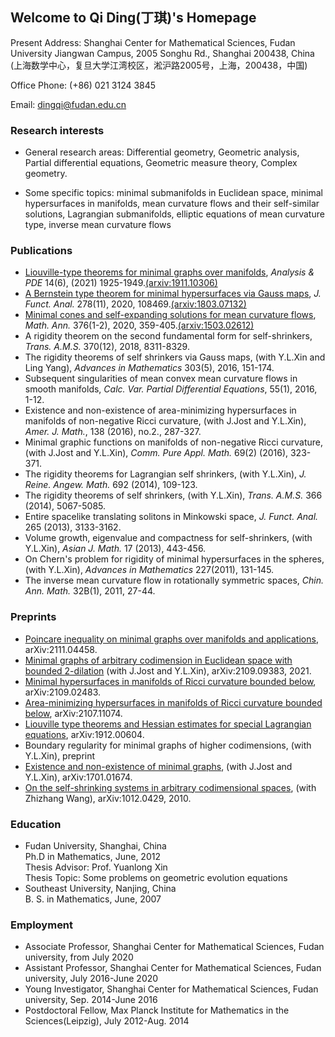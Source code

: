 ## Welcome to Qi Ding(丁琪)'s Homepage   

Present Address: Shanghai Center for Mathematical Sciences, Fudan University Jiangwan Campus, 2005 Songhu Rd., Shanghai 200438, China  
(上海数学中心，复旦大学江湾校区，淞沪路2005号，上海，200438，中国)

Office Phone: (+86) 021 3124 3845

Email: dingqi@fudan.edu.cn

### Research interests
- General research areas: Differential geometry, Geometric analysis, Partial differential equations, Geometric measure theory, Complex geometry.

- Some specific topics: minimal submanifolds in Euclidean space, minimal hypersurfaces in manifolds, mean curvature flows and their self-similar solutions, Lagrangian submanifolds, elliptic equations of mean curvature type, inverse mean curvature flows 

### Publications 

- [Liouville-type theorems for minimal graphs over manifolds](https://msp.org/apde/2021/14-6/apde-v14-n6-p11-p.pdf), _Analysis & PDE_ 14(6), (2021) 1925-1949.[(arxiv:1911.10306)](https://arxiv.org/pdf/1911.10306.pdf)
- [A Bernstein type theorem for minimal hypersurfaces via Gauss maps](https://www.sciencedirect.com/science/article/pii/S0022123620300124?via%3Dihub), _J. Funct. Anal._ 278(11), 2020, 108469.[(arxiv:1803.07132)](https://arxiv.org/pdf/1803.07132.pdf)
- [Minimal cones and self-expanding solutions for mean curvature flows](https://link.springer.com/content/pdf/10.1007/s00208-019-01941-1.pdf), _Math. Ann._ 376(1-2), 2020, 359-405.[(arxiv:1503.02612)](https://arxiv.org/pdf/1503.02612.pdf)
- A rigidity theorem on the second fundamental form for self-shrinkers, _Trans. A.M.S._ 370(12), 2018, 8311-8329.
- The rigidity theorems of self shrinkers via Gauss maps, (with Y.L.Xin and Ling Yang), _Advances in Mathematics_ 303(5), 2016, 151-174.
- Subsequent singularities of mean convex mean curvature flows in smooth manifolds, _Calc. Var. Partial Differential Equations_, 55(1), 2016, 1-12.
- Existence and non-existence of area-minimizing hypersurfaces in manifolds of non-negative Ricci curvature, (with J.Jost and Y.L.Xin), _Amer. J. Math._, 138 (2016), no.2., 287-327.
- Minimal graphic functions on manifolds of non-negative Ricci curvature, (with J.Jost and Y.L.Xin), _Comm. Pure Appl. Math._ 69(2) (2016), 323-371.
- The rigidity theorems for Lagrangian self shrinkers, (with Y.L.Xin), _J. Reine. Angew. Math._ 692 (2014), 109-123.
- The rigidity theorems of self shrinkers, (with Y.L.Xin), _Trans. A.M.S._ 366 (2014), 5067-5085.
- Entire spacelike translating solitons in Minkowski space, _J. Funct. Anal._ 265 (2013), 3133-3162.
- Volume growth, eigenvalue and compactness for self-shrinkers, (with Y.L.Xin), _Asian J. Math._ 17 (2013), 443-456.
- On Chern's problem for rigidity of minimal hypersurfaces in the spheres, (with Y.L.Xin), _Advances in Mathematics_ 227(2011), 131-145.
- The inverse mean curvature flow in rotationally symmetric spaces, _Chin. Ann. Math._ 32B(1), 2011, 27-44.

### Preprints

- [Poincare inequality on minimal graphs over manifolds and applications](https://arxiv.org/pdf/2111.04458.pdf), arXiv:2111.04458.
- [Minimal graphs of arbitrary codimension in Euclidean space with bounded 2-dilation](https://arxiv.org/pdf/2109.09383.pdf) (with J.Jost and Y.L.Xin), arXiv:2109.09383, 2021.
- [Minimal hypersurfaces in manifolds of Ricci curvature bounded below](https://arxiv.org/pdf/2109.02483.pdf), arXiv:2109.02483.
- [Area-minimizing hypersurfaces in manifolds of Ricci curvature bounded below](https://arxiv.org/pdf/2107.11074.pdf), arXiv:2107.11074.
- [Liouville type theorems and Hessian estimates for special Lagrangian equations](https://arxiv.org/pdf/1912.00604.pdf), arXiv:1912.00604.
- Boundary regularity for minimal graphs of higher codimensions, (with Y.L.Xin), preprint
- [Existence and non-existence of minimal graphs](https://arxiv.org/pdf/1701.01674.pdf), (with J.Jost and Y.L.Xin), arXiv:1701.01674.
- [On the self-shrinking systems in arbitrary codimensional spaces](https://arxiv.org/pdf/1012.0429.pdf), (with Zhizhang Wang), arXiv:1012.0429, 2010.

### Education

- Fudan University, Shanghai, China  
  Ph.D in Mathematics, June, 2012  
  Thesis Advisor: Prof. Yuanlong Xin  
  Thesis Topic: Some problems on geometric evolution equations  
- Southeast University, Nanjing, China  
  B. S. in Mathematics, June, 2007

### Employment

- Associate Professor, Shanghai Center for Mathematical Sciences, Fudan university, from July 2020
- Assistant Professor, Shanghai Center for Mathematical Sciences, Fudan university, July 2016-June 2020
- Young Investigator, Shanghai Center for Mathematical Sciences, Fudan university, Sep. 2014-June 2016
- Postdoctoral Fellow, Max Planck Institute for Mathematics in the Sciences(Leipzig), July 2012-Aug. 2014

